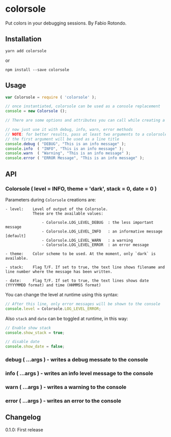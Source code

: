 # colorsole

Put colors in your debugging sessions.
By Fabio Rotondo.

## Installation

    yarn add colorsole

or

    npm install --save colorsole


## Usage

```javascript
var Colorsole = require ( 'colorsole' );

// once instantiated, colorsole can be used as a console replacement
console = new Colorsole ();

// There are some options and attributes you can call while creating a Colorsole.

// now just use it with debug, info, warn, error methods
// NOTE: for better results, pass at least two arguments to a colorsole debug method
// the first argument will be used as a line title
console.debug ( "DEBUG", "This is an info message" );
console.info  ( "INFO", "This is an info message" );
console.warn  ( "Warning", "This is an info message" );
console.error ( "ERROR Message", "This is an info message" );
```

## API

### Colorsole ( level = INFO, theme = 'dark', stack = 0, date = 0 )

Parameters during `Colorsole` creations are:

	- level:    Level of output of the Colorsole.
				These are the available values:

					- Colorsole.LOG_LEVEL_DEBUG  : the less important message
					- Colorsole.LOG_LEVEL_INFO   : an informative message  [default]
					- Colorsole.LOG_LEVEL_WARN   : a warning
					- Colorsole.LOG_LEVEL_ERROR  : an error message

	- theme:	Color scheme to be used. At the moment, only `dark` is available.

	- stack: 	Flag T/F. If set to true, the text line shows filename and line number where the message has been written.

	- date:     Flag T/F. If set to true, the text lines shows date (YYYYMMDD format) and time (HHMMSS format) 

You can change the level at runtime using this syntax:

```javascript
// After this line, only error messages will be shown to the console
console.level = Colorsole.LOG_LEVEL_ERROR;
```

Also `stack` and `date` can be toggled at runtime, in this way:

```javascript
// Enable show stack
console.show_stack = true;

// disable date
console.show_date = false;
```

### debug ( ...args )   - writes a debug messate to the console
### info ( ...args )	- writes an info level message to the console
### warn ( ...args )	- writes a warning to the console
### error ( ...args )	- writes an error to the console

## Changelog

0.1.0: First release
